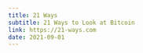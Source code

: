 ```yaml
---
title: 21 Ways
subtitle: 21 Ways to Look at Bitcoin
link: https://21-ways.com
date: 2021-09-01
---
```

